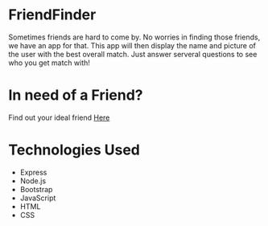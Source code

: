 # FriendFinder
Sometimes friends are hard to come by. No worries in finding those friends, we have an app for that. This app will then display the name and picture of the user with the best overall match. Just answer serveral questions to see who you get match with!

# In need of a Friend?

Find out your ideal friend [Here](https://powerful-shore-65966.herokuapp.com/)

# Technologies Used
* Express
* Node.js
* Bootstrap
* JavaScript
* HTML
* CSS
